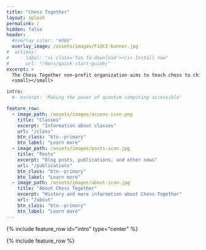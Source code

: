 ```yaml
---
title: "Chess Together"
layout: splash
permalink: /
hidden: false
header:
  #overlay_color: "#000"
  overlay_image: /assets/images/FiQCI-banner.jpg
#  actions:
#    - label: "<i class='fas fa-download'></i> Install now"
#      url: "/docs/quick-start-guide/"
excerpt: >
  The Chess Together non-profit organization aims to teach chess to children and special needs children<br />
  <small></small>

intro: 
  #- excerpt: 'Making the power of quantum computing accessible'

feature_row:
  - image_path: /assets/images/access-icon.png
    title: "Classes"
    excerpt: "Information about classes"
    url: "/class"
    btn_class: "btn--primary"
    btn_label: "Learn more"
  - image_path: /assets/images/posts-icon.jpg
    title: "Posts"
    excerpt: "Blog posts, publications, and other news"
    url: "/publications"
    btn_class: "btn--primary"
    btn_label: "Learn more"
  - image_path: /assets/images/about-icon.jpg
    title: "About Chess Together"
    excerpt: "History and more information about Chess Together"
    url: "/about"
    btn_class: "btn--primary"
    btn_label: "Learn more"      
---
```


{% include feature_row id="intro" type="center" %}

<!-- ## Open Call for pilot access to Helmi quantum computer now open -->

<!-- [Read more here](posts/2022-10-31-Helmi-pilot/). -->

<!-- <p style="text-align:center"> <a href="_posts/2022-11-01-Helmi-pilot/">  <font size="+3"> Read more here </font></a> </p> -->


{% include feature_row %}

